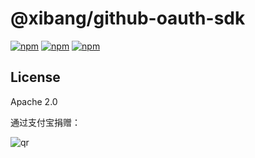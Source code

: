 # @xibang/github-oauth-sdk

[![npm](https://img.shields.io/npm/v/@xibang/github-oauth-sdk.svg)](https://npmjs.org/package/@xibang/github-oauth-sdk) [![npm](https://img.shields.io/npm/dm/@xibang/github-oauth-sdk.svg)](https://npmjs.org/package/@xibang/github-oauth-sdk) [![npm](https://img.shields.io/npm/dt/@xibang/github-oauth-sdk.svg)](https://npmjs.org/package/@xibang/github-oauth-sdk)

## License

Apache 2.0

通过支付宝捐赠：

![qr](https://cloud.githubusercontent.com/assets/1890238/15489630/fccbb9cc-2193-11e6-9fed-b93c59d6ef37.png)

